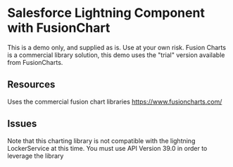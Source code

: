 # Salesforce Lightning Component with FusionChart 
This is a demo only, and supplied as is. Use at your own risk.
Fusion Charts is a commercial library solution, this demo uses the "trial" version available from FusionCharts.

## Resources
Uses the commercial fusion chart libraries
https://www.fusioncharts.com/

## Issues
Note that this charting library is not compatible with the lightning LockerService at this time.  You must use API Version 39.0 in order to leverage the library


